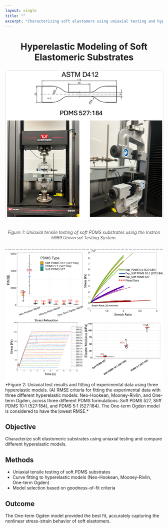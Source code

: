 ```yaml
---
layout: single
title: ""
excerpt: "Characterizing soft elastomers using uniaxial testing and hyperelastic models."
---
```


<!-- Centered Custom Title and Header Figure -->
<div style="text-align: center; margin-bottom: 30px;">

  <!-- Custom Project Title -->
  <h1 style="font-weight: 700; margin-bottom: 25px;">
    Hyperelastic Modeling of Soft Elastomeric Substrates
  </h1>

  <!-- Header Figure -->
  <img src="/assets/images/Uniaxial_Testing_1.png" 
       alt="Uniaxial tensile testing setup for soft PDMS substrates" 
       width="600"
       style="border: 1px solid #ddd; border-radius: 8px; margin-bottom: 10px;"/>

  <!-- Figure Caption -->
  <p style="font-style: italic; color: #555; margin-top: 0;">
    Figure 1: Uniaxial tensile testing of soft PDMS substrates using the Instron 5969 Universal Testing System.
  </p>

</div>


<img src="/assets/images/Uniaxial_Testing_2.png" alt="Uniaxial Testing of Soft Elastomer 2" width="600"/>
*Figure 2: Uniaxial test results and fitting of experimental data using three hyperelastic models. (A) RMSE criteria for fitting the experimental data with three different hyperelastic models: Neo-Hookean, Mooney-Rivlin, and One-term Ogden, across three different PDMS formulations: Soft PDMS 527, Stiff PDMS 10:1 (527:184), and PDMS 5:1 (527:184). The One-term Ogden model is considered to have the lowest RMSE.*

## Objective
Characterize soft elastomeric substrates using uniaxial testing and compare different hyperelastic models.

## Methods
- Uniaxial tensile testing of soft PDMS substrates  
- Curve fitting to hyperelastic models (Neo-Hookean, Mooney-Rivlin, One-term Ogden)  
- Model selection based on goodness-of-fit criteria  

## Outcome
The One-term Ogden model provided the best fit, accurately capturing the nonlinear stress-strain behavior of soft elastomers.



